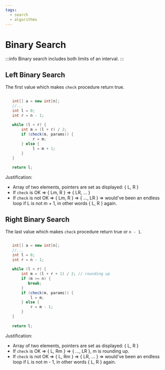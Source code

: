 ```yaml
---
tags:
  - search
  - algorithms
---
```


# Binary Search

:::info
Binary search includes both limits of an interval.
:::


## Left Binary Search

The first value which makes ```check``` procedure return true. 

```java
 
   int[] a = new int[n];
   //...
   int l = 0;
   int r = n - 1;
   
   while (l < r) {
       int m = (l + r) / 2;
       if (check(m, params)) {
            r = m;                   
       } else {
            l = m + 1;
       }
   }
   
   return l;
```
Justification:

* Array of two elements, pointers are set as displayed: \{ L, R \}
* If ```check``` is OK => \{ Lm, R \} => \{ LR, ... \}
* If ```check``` is not OK => \{ Lm, R \} => \{ ..., LR \} => would've been an endless loop if L is not m + 1,
in other words \{ L, R \} again.


## Right Binary Search

The last value which makes ```check``` procedure return true or ```n - 1```.

```java

   int[] a = new int[n];
   //...
   int l = 0;
   int r = n - 1;
   
   while (l < r) {
       int m = (l + r + 1) / 2; // rounding up
       if (m >= n) {
          break;
       }
       if (check(m, params)) {
           l = m;
       } else {
           r = m - 1;        
       }   
   }
 
   return l;
```

Justification:

* Array of two elements, pointers are set as displayed: \{ L, R \}
* If ```check``` is OK => \{ L, Rm \} => \{ ..., LR \}, m is rounding up.
* If ```check``` is not OK => \{ L, Rm \} => \{ LR, ... \} => would've been an endless loop if L is not m - 1,
  in other words \{ L, R \} again.